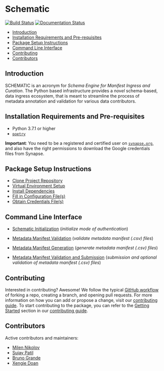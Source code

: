 # Schematic
[![Build Status](https://img.shields.io/endpoint.svg?url=https%3A%2F%2Factions-badge.atrox.dev%2FSage-Bionetworks%2Fschematic%2Fbadge%3Fref%3Ddevelop&style=flat)](https://actions-badge.atrox.dev/Sage-Bionetworks/schematic/goto?ref=develop) [![Documentation Status](https://readthedocs.org/projects/sage-schematic/badge/?version=develop)](https://sage-schematic.readthedocs.io/en/develop/?badge=develop)


- [Introduction](#introduction)
- [Installation Requirements and Pre-requisites](#installation-requirements-and-pre-requisites)
- [Package Setup Instructions](#package-setup-instructions)
- [Command Line Interface](#command-line-interface)
- [Contributing](#contributing)
- [Contributors](#contributors)

## Introduction

SCHEMATIC is an acronym for _Schema Engine for Manifest Ingress and Curation_. The Python based infrastructure provides a _novel_ schema-based, data ingress ecosystem, that is meant to streamline the process of metadata annotation and validation for various data contributors.

## Installation Requirements and Pre-requisites

* Python 3.7.1 or higher
* [`poetry`](https://github.com/python-poetry/poetry)


**Important**: You need to be a registered and certified user on [`synapse.org`](https://www.synapse.org/), and also have the right permissions to download the Google credentials files from Synapse.

## Package Setup Instructions

* [Clone Project Repository](https://sage-schematic.readthedocs.io/en/develop/README.html#clone-project-repository)
* [Virtual Environment Setup](https://sage-schematic.readthedocs.io/en/develop/README.html#virtual-environment-setup)
* [Install Dependencies](https://sage-schematic.readthedocs.io/en/develop/README.html#install-dependencies)
* [Fill in Configuration File(s)](https://sage-schematic.readthedocs.io/en/develop/README.html#fill-in-configuration-file-s)
* [Obtain Credentials File(s)](https://sage-schematic.readthedocs.io/en/develop/README.html#obtain-credentials-file-s)


## Command Line Interface

* [Schematic Initialization](https://sage-schematic.readthedocs.io/en/develop/cli_reference.html#schematic-init) (_initialize mode of authentication_)

* [Metadata Manifest Validation](https://sage-schematic.readthedocs.io/en/develop/cli_reference.html#schematic-model-validate) (_validate metadata manifest (.csv) files_)

* [Metadata Manifest Generation](https://sage-schematic.readthedocs.io/en/develop/cli_reference.html#schematic-manifest-get) (_generate metadata manifest (.csv) files_)

* [Metadata Manifest Validation and Submission](https://sage-schematic.readthedocs.io/en/develop/cli_reference.html#schematic-model-submit) (_submission and optional validation of metadata manifest (.csv) files_)


## Contributing

Interested in contributing? Awesome! We follow the typical [GitHub workflow](https://guides.github.com/introduction/flow/) of forking a repo, creating a branch, and opening pull requests. For more information on how you can add or propose a change, visit our [contributing guide](CONTRIBUTION.md). To start contributing to the package, you can refer to the [Getting Started](CONTRIBUTION.md#getting-started) section in our [contributing guide](CONTRIBUTION.md).

## Contributors

Active contributors and maintainers:

- [Milen Nikolov](https://github.com/milen-sage)
- [Sujay Patil](https://github.com/sujaypatil96)
- [Bruno Grande](https://github.com/BrunoGrandePhD)
- [Xengie Doan](https://github.com/xdoan)
